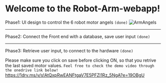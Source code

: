 

# Welcome to the Robot-Arm-webapp!
Phase1: UI design to control the 6 robot motor angels `(done)`
![ArmAngels](https://user-images.githubusercontent.com/81806616/124490513-d9a42180-ddba-11eb-985b-b022fdc891d1.JPG)

***
Phase2: Connect the Front end with a database, save user input `(done)`
***
Phase3: Retrieve user input, to connect to the hardware `(done)`

Please make sure you click on save before clicking ON, so that you retrive the last saved motor values.
`Feel free to check the demo video through the onedrive link below!`
https://1drv.ms/v/s!AtQxpRwEANFtgaV7E5PFZl1Rz_5NgA?e=19OBgU
